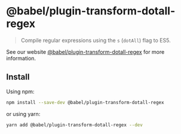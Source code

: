 # @babel/plugin-transform-dotall-regex

> Compile regular expressions using the `s` (`dotAll`) flag to ES5.

See our website [@babel/plugin-transform-dotall-regex](https://babeljs.io/docs/babel-plugin-transform-dotall-regex) for
more information.

## Install

Using npm:

```sh
npm install --save-dev @babel/plugin-transform-dotall-regex
```

or using yarn:

```sh
yarn add @babel/plugin-transform-dotall-regex --dev
```
